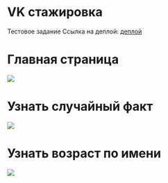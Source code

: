# VK стажировка

Тестовое задание
Ссылка на деплой:
[деплой](/path/to/file)

# Главная страница

![](https://ibb.co/Vg96dSf)

# Узнать случайный факт

![](https://ibb.co/kX6gTZX)

# Узнать возраст по имени

![](https://ibb.co/NSxnsZS)
